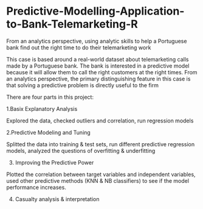 # Predictive-Modelling-Application-to-Bank-Telemarketing-R
From an analytics perspective, using analytic skills to help a Portuguese bank find out the right time to do their telemarketing work

This case is based around a real-world dataset about telemarketing calls made by a Portuguese
bank. The bank is interested in a predictive model because it will allow them to call the right customers at
the right times. From an analytics perspective, the primary distinguishing feature in this case is that
solving a predictive problem is directly useful to the firm

There are four parts in this project:

  1.Basix Explanatory Analysis 
  
  Explored the data, checked outliers and correlation, run regression models
  
  2.Predictive Modeling and Tuning
  
   Splitted the data into training & test sets, run different predictive regression models, analyzed the questions of overfitting & underfitting
   
  3. Improving the Predictive Power

   Plotted the correlation between target variables and independent variables, used other predictive methods (KNN & NB classifiers) to see if the model performance    increases. 
   
  4. Casualty analysis & interpretation
